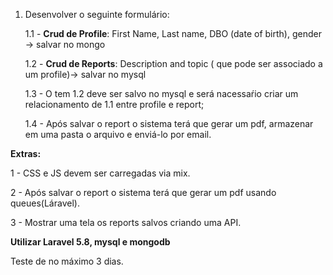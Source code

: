
1. Desenvolver o seguinte formulário:

   1.1 - **Crud de Profile**: First Name, Last name, DBO (date of birth), gender -> salvar no mongo
   
   1.2 - **Crud de  Reports**: Description and topic ( que pode ser associado a um profile)-> salvar no mysql
   
   1.3 - O tem 1.2 deve ser salvo no mysql e será nacessaŕio criar um relacionamento de 1.1 entre profile e report;
   
   1.4 - Após salvar o report o sistema terá que gerar um pdf, armazenar em uma pasta o arquivo e enviá-lo por email.

**Extras:**

1 - CSS e JS devem ser carregadas via mix.

2 - Após salvar o report o sistema terá que gerar um pdf usando queues(Láravel).

3 - Mostrar uma tela os reports salvos criando uma API.

**Utilizar Laravel 5.8, mysql e mongodb**

Teste de no máximo 3 dias.

